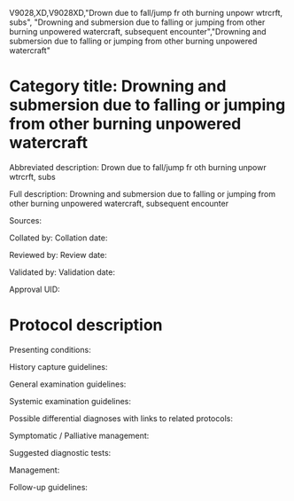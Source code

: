 V9028,XD,V9028XD,"Drown due to fall/jump fr oth burning unpowr wtrcrft, subs", "Drowning and submersion due to falling or jumping from other burning unpowered watercraft, subsequent encounter","Drowning and submersion due to falling or jumping from other burning unpowered watercraft"
# Category title: Drowning and submersion due to falling or jumping from other burning unpowered watercraft

Abbreviated description: Drown due to fall/jump fr oth burning unpowr wtrcrft, subs

Full description: Drowning and submersion due to falling or jumping from other burning unpowered watercraft, subsequent encounter

Sources:

Collated by:
Collation date:

Reviewed by:
Review date:

Validated by:
Validation date:

Approval UID:

# Protocol description

Presenting conditions:

History capture guidelines:

General examination guidelines:

Systemic examination guidelines:

Possible differential diagnoses with links to related protocols:

Symptomatic / Palliative management:

Suggested diagnostic tests:

Management:

Follow-up guidelines:
